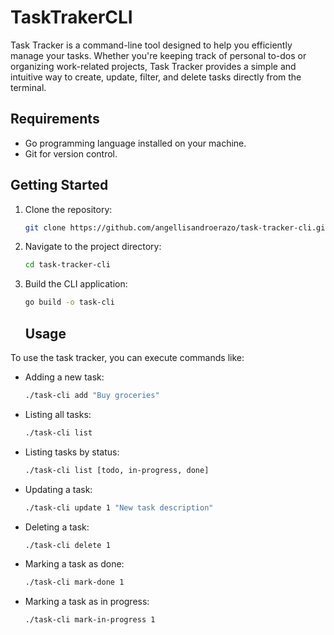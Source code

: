 # TaskTrakerCLI

Task Tracker is a command-line tool designed to help you efficiently manage your tasks. Whether you're keeping track of personal to-dos or organizing work-related projects, Task Tracker provides a simple and intuitive way to create, update, filter, and delete tasks directly from the terminal.

## Requirements
- Go programming language installed on your machine.
- Git for version control.

## Getting Started
1. Clone the repository:
   ```bash
   git clone https://github.com/angellisandroerazo/task-tracker-cli.git
   ```

2. Navigate to the project directory:
   ```bash
   cd task-tracker-cli
   ```

3. Build the CLI application:
   ```bash
   go build -o task-cli
   ```
   ## Usage
To use the task tracker, you can execute commands like:
- Adding a new task:
  ```bash
  ./task-cli add "Buy groceries"
  ```

- Listing all tasks:
  ```bash
  ./task-cli list
  ```

- Listing tasks by status:
  ```bash
  ./task-cli list [todo, in-progress, done]
  ```

- Updating a task:
  ```bash
  ./task-cli update 1 "New task description"
  ```

- Deleting a task:
  ```bash
  ./task-cli delete 1
  ```

- Marking a task as done:
  ```bash
  ./task-cli mark-done 1
  ```

- Marking a task as in progress:
  ```bash
  ./task-cli mark-in-progress 1
  ```
